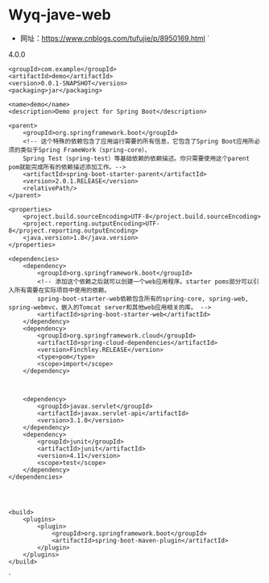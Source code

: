 # Wyq-jave-web
- 网址：https://www.cnblogs.com/tufujie/p/8950169.html
`
<?xml version="1.0" encoding="UTF-8"?>
<project xmlns="http://maven.apache.org/POM/4.0.0" xmlns:xsi="http://www.w3.org/2001/XMLSchema-instance"
         xsi:schemaLocation="http://maven.apache.org/POM/4.0.0 http://maven.apache.org/xsd/maven-4.0.0.xsd">
    <modelVersion>4.0.0</modelVersion>

    <groupId>com.example</groupId>
    <artifactId>demo</artifactId>
    <version>0.0.1-SNAPSHOT</version>
    <packaging>jar</packaging>

    <name>demo</name>
    <description>Demo project for Spring Boot</description>

    <parent>
        <groupId>org.springframework.boot</groupId>
        <!-- 这个特殊的依赖包含了应用运行需要的所有信息，它包含了Spring Boot应用所必须的类似于Spring FrameWork（spring-core）、
        Spring Test（spring-test）等基础依赖的依赖描述。你只需要使用这个parent pom就能完成所有的依赖描述添加工作。-->
        <artifactId>spring-boot-starter-parent</artifactId>
        <version>2.0.1.RELEASE</version>
        <relativePath/>
    </parent>

    <properties>
        <project.build.sourceEncoding>UTF-8</project.build.sourceEncoding>
        <project.reporting.outputEncoding>UTF-8</project.reporting.outputEncoding>
        <java.version>1.8</java.version>
    </properties>

    <dependencies>
        <dependency>
            <groupId>org.springframework.boot</groupId>
            <!-- 添加这个依赖之后就可以创建一个web应用程序。starter poms部分可以引入所有需要在实际项目中使用的依赖。
            spring-boot-starter-web依赖包含所有的spring-core, spring-web, spring-webmvc，嵌入的Tomcat server和其他web应用相关的库。 -->
            <artifactId>spring-boot-starter-web</artifactId>
        </dependency>
        <dependency>
            <groupId>org.springframework.cloud</groupId>
            <artifactId>spring-cloud-dependencies</artifactId>
            <version>Finchley.RELEASE</version>
            <type>pom</type>
            <scope>import</scope>
        </dependency>



        <dependency>
            <groupId>javax.servlet</groupId>
            <artifactId>javax.servlet-api</artifactId>
            <version>3.1.0</version>
        </dependency>
        <dependency>
            <groupId>junit</groupId>
            <artifactId>junit</artifactId>
            <version>4.11</version>
            <scope>test</scope>
        </dependency>
    </dependencies>




    <build>
        <plugins>
            <plugin>
                <groupId>org.springframework.boot</groupId>
                <artifactId>spring-boot-maven-plugin</artifactId>
            </plugin>
        </plugins>
    </build>


</project>
`
